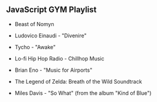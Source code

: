 ## JavaScript GYM Playlist

- Beast of Nomyn

- Ludovico Einaudi - "Divenire"

- Tycho - "Awake"

- Lo-fi Hip Hop Radio - Chillhop Music

- Brian Eno - "Music for Airports"

- The Legend of Zelda: Breath of the Wild Soundtrack

- Miles Davis - "So What" (from the album "Kind of Blue")
